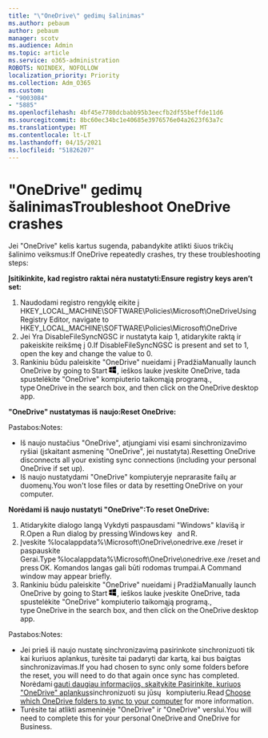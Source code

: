```yaml
---
title: "\"OneDrive\" gedimų šalinimas"
ms.author: pebaum
author: pebaum
manager: scotv
ms.audience: Admin
ms.topic: article
ms.service: o365-administration
ROBOTS: NOINDEX, NOFOLLOW
localization_priority: Priority
ms.collection: Adm_O365
ms.custom:
- "9003084"
- "5885"
ms.openlocfilehash: 4bf45e7780dcbabb95b3eecfb2df55beffde11d6
ms.sourcegitcommit: 8bc60ec34bc1e40685e3976576e04a2623f63a7c
ms.translationtype: MT
ms.contentlocale: lt-LT
ms.lasthandoff: 04/15/2021
ms.locfileid: "51826207"
---
```

# <a name="troubleshoot-onedrive-crashes"></a><span data-ttu-id="a891c-102">"OneDrive" gedimų šalinimas</span><span class="sxs-lookup"><span data-stu-id="a891c-102">Troubleshoot OneDrive crashes</span></span>

<span data-ttu-id="a891c-103">Jei "OneDrive" kelis kartus sugenda, pabandykite atlikti šiuos trikčių šalinimo veiksmus:</span><span class="sxs-lookup"><span data-stu-id="a891c-103">If OneDrive repeatedly crashes, try these troubleshooting steps:</span></span>

<span data-ttu-id="a891c-104">**Įsitikinkite, kad registro raktai nėra nustatyti:**</span><span class="sxs-lookup"><span data-stu-id="a891c-104">**Ensure registry keys aren’t set:**</span></span>

1. <span data-ttu-id="a891c-105">Naudodami registro rengyklę eikite į HKEY_LOCAL_MACHINE\SOFTWARE\Policies\Microsoft\OneDrive</span><span class="sxs-lookup"><span data-stu-id="a891c-105">Using Registry Editor, navigate to HKEY_LOCAL_MACHINE\SOFTWARE\Policies\Microsoft\OneDrive</span></span>
2. <span data-ttu-id="a891c-106">Jei Yra DisableFileSyncNGSC ir nustatyta kaip 1, atidarykite raktą ir pakeiskite reikšmę į 0.</span><span class="sxs-lookup"><span data-stu-id="a891c-106">If DisableFileSyncNGSC is present and set to 1, open the key and change the value to 0.</span></span>
3. <span data-ttu-id="a891c-107">Rankiniu būdu paleiskite "OneDrive" nueidami į Pradžia</span><span class="sxs-lookup"><span data-stu-id="a891c-107">Manually launch OneDrive by going to Start</span></span> ![Paspauskite "Windows" klavišą](data:image/png;base64,iVBORw0KGgoAAAANSUhEUgAAABEAAAAOCAYAAADJ7fe0AAAAAXNSR0IArs4c6QAAAARnQU1BAACxjwv8YQUAAAAJcEhZcwAADsQAAA7EAZUrDhsAAADxSURBVDhPY/wPBAx4wR+Gd6/fM7x9/ZTh9ZuXDGdPnWE4tH0rw/UHDxlaVp9kCDCSYWABKfv35wfD+/cfGV4+fcLw5uVjhlOXzzFsX/qWYebmZAZPWWOGO2DD8ACQS9Y3e4Bcg4Y9/t94fPa/CoY4Aq8/+xik/T8TkEMxGDyGgANWwSqeobvbGSyAADIM3BwCDKXd3QyfoCLoQEGAA0xTxSWjsYMJwLHjkruU4UXSJ4YnT54x3Dh/luHmjfMMmw9wMjCDlRAGBDPgjy8fGT5//8rw9P4Thge3zzNcvXmDYevmfQzXb1xlmH/0ATADyjAAAKdWkD3ZSwNeAAAAAElFTkSuQmCC)<span data-ttu-id="a891c-109">, ieškos lauke įveskite OneDrive, tada spustelėkite "OneDrive" kompiuterio taikomąją programą.</span><span class="sxs-lookup"><span data-stu-id="a891c-109">, type OneDrive in the search box, and then click on the OneDrive desktop app.</span></span>

<span data-ttu-id="a891c-110">**"OneDrive" nustatymas iš naujo:**</span><span class="sxs-lookup"><span data-stu-id="a891c-110">**Reset OneDrive:**</span></span>

<span data-ttu-id="a891c-111">Pastabos:</span><span class="sxs-lookup"><span data-stu-id="a891c-111">Notes:</span></span>

- <span data-ttu-id="a891c-112">Iš naujo nustačius "OneDrive", atjungiami visi esami sinchronizavimo ryšiai (įskaitant asmeninę "OneDrive", jei nustatyta).</span><span class="sxs-lookup"><span data-stu-id="a891c-112">Resetting OneDrive disconnects all your existing sync connections (including your personal OneDrive if set up).</span></span>
- <span data-ttu-id="a891c-113">Iš naujo nustatydami "OneDrive" kompiuteryje neprarasite failų ar duomenų.</span><span class="sxs-lookup"><span data-stu-id="a891c-113">You won't lose files or data by resetting OneDrive on your computer.</span></span>

<span data-ttu-id="a891c-114">**Norėdami iš naujo nustatyti "OneDrive":**</span><span class="sxs-lookup"><span data-stu-id="a891c-114">**To reset OneDrive:**</span></span>

1. <span data-ttu-id="a891c-115">Atidarykite dialogo langą Vykdyti paspausdami "Windows" klavišą ir R.</span><span class="sxs-lookup"><span data-stu-id="a891c-115">Open a Run dialog by pressing Windows key    and R.</span></span>
2. <span data-ttu-id="a891c-116">Įveskite %localappdata%\Microsoft\OneDrive\onedrive.exe /reset ir paspauskite Gerai.</span><span class="sxs-lookup"><span data-stu-id="a891c-116">Type %localappdata%\Microsoft\OneDrive\onedrive.exe /reset and press OK.</span></span> <span data-ttu-id="a891c-117">Komandos langas gali būti rodomas trumpai.</span><span class="sxs-lookup"><span data-stu-id="a891c-117">A Command window may appear briefly.</span></span>
3. <span data-ttu-id="a891c-118">Rankiniu būdu paleiskite "OneDrive" nueidami į Pradžia</span><span class="sxs-lookup"><span data-stu-id="a891c-118">Manually launch OneDrive by going to Start</span></span> ![Paspauskite "Windows" klavišą](data:image/png;base64,iVBORw0KGgoAAAANSUhEUgAAABEAAAAOCAYAAADJ7fe0AAAAAXNSR0IArs4c6QAAAARnQU1BAACxjwv8YQUAAAAJcEhZcwAADsQAAA7EAZUrDhsAAADxSURBVDhPY/wPBAx4wR+Gd6/fM7x9/ZTh9ZuXDGdPnWE4tH0rw/UHDxlaVp9kCDCSYWABKfv35wfD+/cfGV4+fcLw5uVjhlOXzzFsX/qWYebmZAZPWWOGO2DD8ACQS9Y3e4Bcg4Y9/t94fPa/CoY4Aq8/+xik/T8TkEMxGDyGgANWwSqeobvbGSyAADIM3BwCDKXd3QyfoCLoQEGAA0xTxSWjsYMJwLHjkruU4UXSJ4YnT54x3Dh/luHmjfMMmw9wMjCDlRAGBDPgjy8fGT5//8rw9P4Thge3zzNcvXmDYevmfQzXb1xlmH/0ATADyjAAAKdWkD3ZSwNeAAAAAElFTkSuQmCC)<span data-ttu-id="a891c-120">, ieškos lauke įveskite OneDrive, tada spustelėkite "OneDrive" kompiuterio taikomąją programą.</span><span class="sxs-lookup"><span data-stu-id="a891c-120">, type OneDrive in the search box, and then click on the OneDrive desktop app.</span></span>

<span data-ttu-id="a891c-121">Pastabos:</span><span class="sxs-lookup"><span data-stu-id="a891c-121">Notes:</span></span>

- <span data-ttu-id="a891c-122">Jei prieš iš naujo nustatę sinchronizavimą pasirinkote sinchronizuoti tik kai kuriuos aplankus, turėsite tai padaryti dar kartą, kai bus baigtas sinchronizavimas.</span><span class="sxs-lookup"><span data-stu-id="a891c-122">If you had chosen to sync only some folders before the reset, you will need to do that again once sync has completed.</span></span> <span data-ttu-id="a891c-123">Norėdami [gauti daugiau informacijos, skaitykite Pasirinkite, kuriuos "OneDrive" aplankus](https://support.office.com/article/98b8b011-8b94-419b-aa95-a14ff2415e85)sinchronizuoti su jūsų   kompiuteriu.</span><span class="sxs-lookup"><span data-stu-id="a891c-123">Read [Choose which OneDrive folders to sync to your computer](https://support.office.com/article/98b8b011-8b94-419b-aa95-a14ff2415e85) for more information.</span></span>
- <span data-ttu-id="a891c-124">Turėsite tai atlikti asmeninėje "OneDrive" ir "OneDrive" verslui.</span><span class="sxs-lookup"><span data-stu-id="a891c-124">You will need to complete this for your personal OneDrive and OneDrive for Business.</span></span>